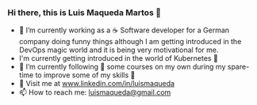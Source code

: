 ### Hi there, this is Luis Maqueda Martos 👋

- 🔭 I’m currently working as a :coffee: Software developer for a German company doing funny things although I am getting introduced in the DevOps magic world and it is being very motivational for me.
- I'm currently getting introduced in the world of  Kubernetes :cowboy_hat_face:
- 🌱 I’m currently following :kick_scooter: some courses on my own during my spare-time to improve some of my skills :mechanical_arm:
- 💬 Visit me at www.linkedin.com/in/luismaqueda 
- 📫 How to reach me: luismaqueda@gmail.com
